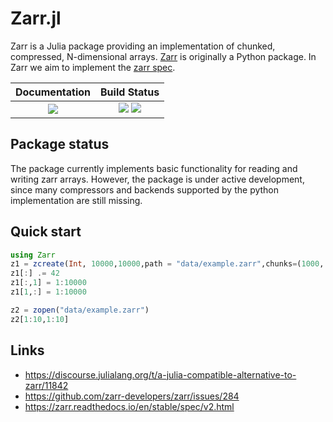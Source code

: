 # Zarr.jl

Zarr is a Julia package providing an implementation of chunked, compressed, N-dimensional arrays. [Zarr](https://zarr.readthedocs.io/en/stable/) is originally a Python package. In Zarr we aim to implement the [zarr spec](https://zarr.readthedocs.io/en/stable/spec/v2.html).

| **Documentation**                                                               | **Build Status**                                                                                |
|:-------------------------------------------------------------------------------:|:-----------------------------------------------------------------------------------------------:|
| [![][docs-dev-img]][docs-dev-url] | [![][ci-img]][ci-url] [![][codecov-img]][codecov-url] |

## Package status

The package currently implements basic functionality for reading and writing zarr arrays. However, the package is under active development, since many compressors and backends supported by the python implementation are still missing.

## Quick start

````julia
using Zarr
z1 = zcreate(Int, 10000,10000,path = "data/example.zarr",chunks=(1000, 1000))
z1[:] .= 42
z1[:,1] = 1:10000
z1[1,:] = 1:10000

z2 = zopen("data/example.zarr")
z2[1:10,1:10]
````

## Links
- https://discourse.julialang.org/t/a-julia-compatible-alternative-to-zarr/11842
- https://github.com/zarr-developers/zarr/issues/284
- https://zarr.readthedocs.io/en/stable/spec/v2.html


[docs-dev-img]: https://img.shields.io/badge/docs-dev-blue.svg
[docs-dev-url]: https://meggart.github.io/Zarr.jl/latest

[codecov-img]: https://codecov.io/gh/meggart/Zarr.jl/branch/master/graph/badge.svg
[codecov-url]: https://codecov.io/gh/meggart/Zarr.jl

[ci-img]: https://github.com/meggart/Zarr.jl/workflows/CI/badge.svg
[ci-url]: https://github.com/meggart/Zarr.jl/actions?query=workflow%3ACI
